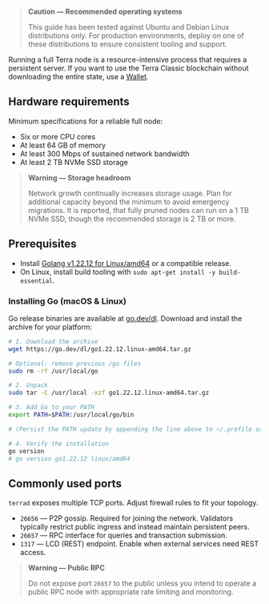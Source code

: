 > **Caution — Recommended operating systems**
>
> This guide has been tested against Ubuntu and Debian Linux distributions only. For production environments, deploy on one of these distributions to ensure consistent tooling and support.

Running a full Terra node is a resource-intensive process that requires a persistent server. If you want to use the Terra Classic blockchain without downloading the entire state, use a [Wallet](/docs/learn/wallets).

## Hardware requirements

Minimum specifications for a reliable full node:

- Six or more CPU cores
- At least 64 GB of memory
- At least 300 Mbps of sustained network bandwidth
- At least 2 TB NVMe SSD storage

> **Warning — Storage headroom**
>
> Network growth continually increases storage usage. Plan for additional capacity beyond the minimum to avoid emergency migrations. It is reported, that fully pruned nodes can run on a 1 TB NVMe SSD, though the recommended storage is 2 TB or more.

## Prerequisites

- Install [Golang v1.22.12 for Linux/amd64](https://go.dev/dl/go1.22.12.linux-amd64.tar.gz) or a compatible release.
- On Linux, install build tooling with `sudo apt-get install -y build-essential`.

### Installing Go (macOS & Linux)

Go release binaries are available at [go.dev/dl](https://go.dev/dl/). Download and install the archive for your platform:

```bash
# 1. Download the archive
wget https://go.dev/dl/go1.22.12.linux-amd64.tar.gz

# Optional: remove previous /go files
sudo rm -rf /usr/local/go

# 2. Unpack
sudo tar -C /usr/local -xzf go1.22.12.linux-amd64.tar.gz

# 3. Add Go to your PATH
export PATH=$PATH:/usr/local/go/bin

# (Persist the PATH update by appending the line above to ~/.profile or ~/.bashrc.)

# 4. Verify the installation
go version
# go version go1.22.12 linux/amd64
```

## Commonly used ports

`terrad` exposes multiple TCP ports. Adjust firewall rules to fit your topology.

- `26656` — P2P gossip. Required for joining the network. Validators typically restrict public ingress and instead maintain persistent peers.
- `26657` — RPC interface for queries and transaction submission.
- `1317` — LCD (REST) endpoint. Enable when external services need REST access.

> **Warning — Public RPC**
>
> Do not expose port `26657` to the public unless you intend to operate a public RPC node with appropriate rate limiting and monitoring.
